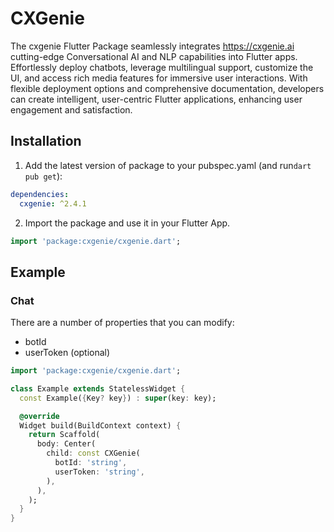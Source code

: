 # CXGenie

The cxgenie Flutter Package seamlessly integrates https://cxgenie.ai cutting-edge Conversational AI and NLP capabilities into Flutter apps. Effortlessly deploy chatbots, leverage multilingual support, customize the UI, and access rich media features for immersive user interactions. With flexible deployment options and comprehensive documentation, developers can create intelligent, user-centric Flutter applications, enhancing user engagement and satisfaction.

## Installation

1. Add the latest version of package to your pubspec.yaml (and run`dart pub get`):

```yaml
dependencies:
  cxgenie: ^2.4.1
```

2. Import the package and use it in your Flutter App.

```dart
import 'package:cxgenie/cxgenie.dart';
```

## Example

### Chat

There are a number of properties that you can modify:

- botId
- userToken (optional)

```dart
import 'package:cxgenie/cxgenie.dart';

class Example extends StatelessWidget {
  const Example({Key? key}) : super(key: key);

  @override
  Widget build(BuildContext context) {
    return Scaffold(
      body: Center(
        child: const CXGenie(
          botId: 'string',
          userToken: 'string',
        ),
      ),
    );
  }
}
```

